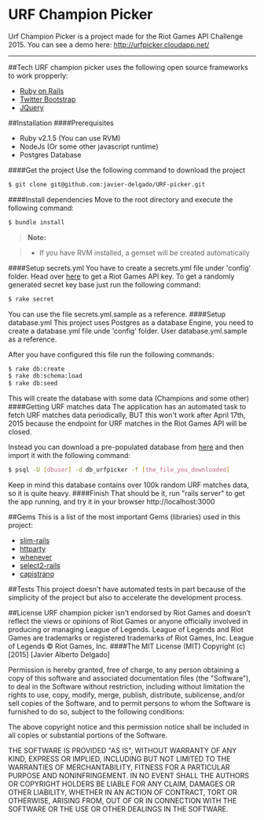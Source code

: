 URF Champion Picker
===================

Urf Champion Picker is a project made for the Riot Games API Challenge 2015. You can see a demo here: http://urfpicker.cloudapp.net/

----------


##Tech
URF champion picker uses the following  open source frameworks to work propperly:

 - [Ruby on Rails](http://rubyonrails.org/)
 - [Twitter Bootstrap](http://getbootstrap.com/)
 - [JQuery](https://jquery.com/)

##Installation
####Prerequisites
- Ruby v2.1.5 (You can use RVM)
- NodeJs (Or some other javascript runtime)
- Postgres Database

####Get the project
Use the following command to download the project
```sh
$ git clone git@github.com:javier-delgado/URF-picker.git
```
####Install dependencies
Move to the root directory and execute the following command:
```sh
$ bundle install
```
> **Note:**

> - If you have RVM installed, a gemset will be created automatically

####Setup secrets.yml
You have to create a secrets.yml file under 'config' folder. Head over [here](https://developer.riotgames.com/) to get a Riot Games API key. To get a randomly generated secret key base just run the following command:
```sh
$ rake secret
```
You can use the file secrets.yml.sample as a reference.
####Setup database.yml
This project uses Postgres as a database Engine, you need to create a database.yml file unde 'config' folder. User database.yml.sample as a reference.

After you have configured this file run the following commands:
```sh
$ rake db:create
$ rake db:schema:load
$ rake db:seed
```
This will create the database with some data (Champions and some other)
####Getting URF matches data
The application has an automated task to fetch URF matches data periodically, BUT this won't work after April 17th, 2015 because the endpoint for URF matches in the Riot Games API will be closed.

Instead you can download a pre-populated database from [here](https://mega.co.nz/#!EhVT2aJB!kusxDpVefO9oJFJ1yDFBhULr0dI349v49L2LgsNTAu4) and then import it with the following command:
```sh
$ psql -U [dbuser] -d db_urfpicker -f [the_file_you_downloaded]
```
Keep in mind this database contains over 100k random URF matches data, so it is quite heavy.
####Finish
That should be it, run "rails server" to get the app running, and try it in your browser http://localhost:3000

##Gems
This is a list of the most important Gems (libraries) used in this project:

- [slim-rails](https://github.com/slim-template/slim-rails)
- [httparty](https://github.com/jnunemaker/httparty)
- [whenever](https://github.com/javan/whenever)
- [select2-rails](https://github.com/argerim/select2-rails)
- [capistrano](https://github.com/capistrano/capistrano)

##Tests
This project doesn't have automated tests in part because of the simplicity of the project but also to accelerate the development process. 

##License 
URF champion picker isn’t endorsed by Riot Games and doesn’t reflect the views or opinions of Riot Games or anyone officially involved in producing or managing League of Legends. League of Legends and Riot Games are trademarks or registered trademarks of Riot Games, Inc. League of Legends © Riot Games, Inc.
####The MIT License (MIT)
Copyright (c) [2015] [Javier Alberto Delgado]

Permission is hereby granted, free of charge, to any person obtaining a copy
of this software and associated documentation files (the "Software"), to deal
in the Software without restriction, including without limitation the rights
to use, copy, modify, merge, publish, distribute, sublicense, and/or sell
copies of the Software, and to permit persons to whom the Software is
furnished to do so, subject to the following conditions:

The above copyright notice and this permission notice shall be included in all
copies or substantial portions of the Software.

THE SOFTWARE IS PROVIDED "AS IS", WITHOUT WARRANTY OF ANY KIND, EXPRESS OR IMPLIED, INCLUDING BUT NOT LIMITED TO THE WARRANTIES OF MERCHANTABILITY, FITNESS FOR A PARTICULAR PURPOSE AND NONINFRINGEMENT. IN NO EVENT SHALL THE AUTHORS OR COPYRIGHT HOLDERS BE LIABLE FOR ANY CLAIM, DAMAGES OR OTHER LIABILITY, WHETHER IN AN ACTION OF CONTRACT, TORT OR OTHERWISE, ARISING FROM, OUT OF OR IN CONNECTION WITH THE SOFTWARE OR THE USE OR OTHER DEALINGS IN THE SOFTWARE.
